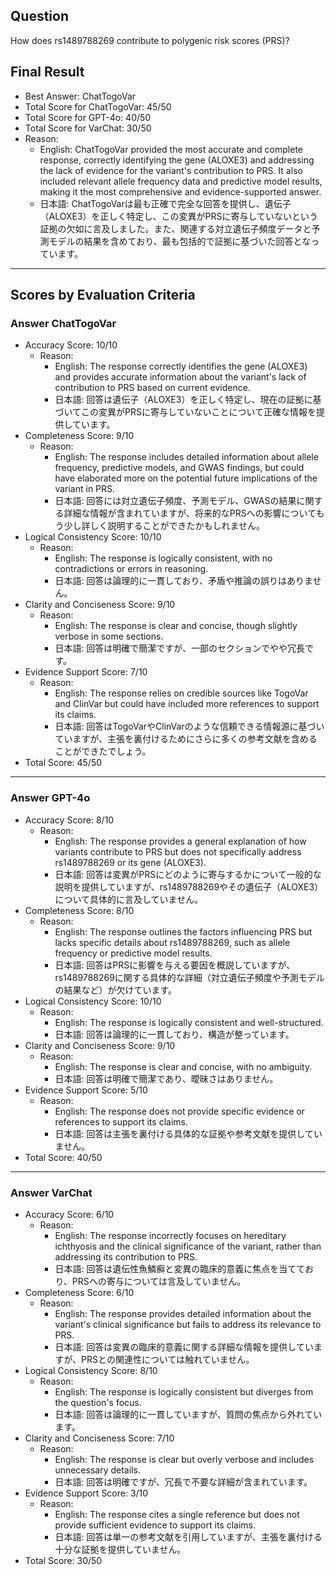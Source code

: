 ## Question

How does rs1489788269 contribute to polygenic risk scores (PRS)?

## Final Result

- Best Answer: ChatTogoVar
- Total Score for ChatTogoVar: 45/50
- Total Score for GPT-4o: 40/50
- Total Score for VarChat: 30/50
- Reason:
  - English: ChatTogoVar provided the most accurate and complete response, correctly identifying the gene (ALOXE3) and addressing the lack of evidence for the variant's contribution to PRS. It also included relevant allele frequency data and predictive model results, making it the most comprehensive and evidence-supported answer.
  - 日本語: ChatTogoVarは最も正確で完全な回答を提供し、遺伝子（ALOXE3）を正しく特定し、この変異がPRSに寄与していないという証拠の欠如に言及しました。また、関連する対立遺伝子頻度データと予測モデルの結果を含めており、最も包括的で証拠に基づいた回答となっています。

---

## Scores by Evaluation Criteria

### Answer ChatTogoVar
- Accuracy Score: 10/10
  - Reason: 
    - English: The response correctly identifies the gene (ALOXE3) and provides accurate information about the variant's lack of contribution to PRS based on current evidence.
    - 日本語: 回答は遺伝子（ALOXE3）を正しく特定し、現在の証拠に基づいてこの変異がPRSに寄与していないことについて正確な情報を提供しています。
- Completeness Score: 9/10
  - Reason: 
    - English: The response includes detailed information about allele frequency, predictive models, and GWAS findings, but could have elaborated more on the potential future implications of the variant in PRS.
    - 日本語: 回答には対立遺伝子頻度、予測モデル、GWASの結果に関する詳細な情報が含まれていますが、将来的なPRSへの影響についてもう少し詳しく説明することができたかもしれません。
- Logical Consistency Score: 10/10
  - Reason: 
    - English: The response is logically consistent, with no contradictions or errors in reasoning.
    - 日本語: 回答は論理的に一貫しており、矛盾や推論の誤りはありません。
- Clarity and Conciseness Score: 9/10
  - Reason: 
    - English: The response is clear and concise, though slightly verbose in some sections.
    - 日本語: 回答は明確で簡潔ですが、一部のセクションでやや冗長です。
- Evidence Support Score: 7/10
  - Reason: 
    - English: The response relies on credible sources like TogoVar and ClinVar but could have included more references to support its claims.
    - 日本語: 回答はTogoVarやClinVarのような信頼できる情報源に基づいていますが、主張を裏付けるためにさらに多くの参考文献を含めることができたでしょう。
- Total Score: 45/50

---

### Answer GPT-4o
- Accuracy Score: 8/10
  - Reason: 
    - English: The response provides a general explanation of how variants contribute to PRS but does not specifically address rs1489788269 or its gene (ALOXE3).
    - 日本語: 回答は変異がPRSにどのように寄与するかについて一般的な説明を提供していますが、rs1489788269やその遺伝子（ALOXE3）について具体的に言及していません。
- Completeness Score: 8/10
  - Reason: 
    - English: The response outlines the factors influencing PRS but lacks specific details about rs1489788269, such as allele frequency or predictive model results.
    - 日本語: 回答はPRSに影響を与える要因を概説していますが、rs1489788269に関する具体的な詳細（対立遺伝子頻度や予測モデルの結果など）が欠けています。
- Logical Consistency Score: 10/10
  - Reason: 
    - English: The response is logically consistent and well-structured.
    - 日本語: 回答は論理的に一貫しており、構造が整っています。
- Clarity and Conciseness Score: 9/10
  - Reason: 
    - English: The response is clear and concise, with no ambiguity.
    - 日本語: 回答は明確で簡潔であり、曖昧さはありません。
- Evidence Support Score: 5/10
  - Reason: 
    - English: The response does not provide specific evidence or references to support its claims.
    - 日本語: 回答は主張を裏付ける具体的な証拠や参考文献を提供していません。
- Total Score: 40/50

---

### Answer VarChat
- Accuracy Score: 6/10
  - Reason: 
    - English: The response incorrectly focuses on hereditary ichthyosis and the clinical significance of the variant, rather than addressing its contribution to PRS.
    - 日本語: 回答は遺伝性魚鱗癬と変異の臨床的意義に焦点を当てており、PRSへの寄与については言及していません。
- Completeness Score: 6/10
  - Reason: 
    - English: The response provides detailed information about the variant's clinical significance but fails to address its relevance to PRS.
    - 日本語: 回答は変異の臨床的意義に関する詳細な情報を提供していますが、PRSとの関連性については触れていません。
- Logical Consistency Score: 8/10
  - Reason: 
    - English: The response is logically consistent but diverges from the question's focus.
    - 日本語: 回答は論理的に一貫していますが、質問の焦点から外れています。
- Clarity and Conciseness Score: 7/10
  - Reason: 
    - English: The response is clear but overly verbose and includes unnecessary details.
    - 日本語: 回答は明確ですが、冗長で不要な詳細が含まれています。
- Evidence Support Score: 3/10
  - Reason: 
    - English: The response cites a single reference but does not provide sufficient evidence to support its claims.
    - 日本語: 回答は単一の参考文献を引用していますが、主張を裏付ける十分な証拠を提供していません。
- Total Score: 30/50